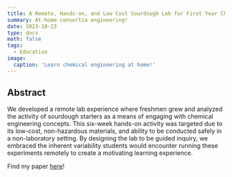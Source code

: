 ```yaml
---
title: A Remote, Hands-on, and Low Cost Sourdough Lab for First Year Chemical Engineering Students
summary: At-home consortia engineering!
date: 2023-10-23
type: docs
math: false
tags:
  - Education
image: 
  caption: 'Learn chemical engineering at home!'
---
```

## Abstract
We developed a remote lab experience where freshmen grew and analyzed the activity of sourdough starters as a means of engaging with chemical engineering concepts. This six-week hands-on activity was targeted due to its low-cost, non-hazardous materials, and ability to be conducted safely in a non-laboratory setting. By designing the lab to be guided inquiry, we embraced the inherent variability students would encounter running these experiments remotely to create a motivating learning experience.

Find my paper [here](https://journals.flvc.org/cee/article/view/132194)!
